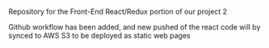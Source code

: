Repository for the Front-End React/Redux portion of our project 2

Github workflow has been added, and new pushed of the react code will by synced to AWS S3 to be deployed as static web pages